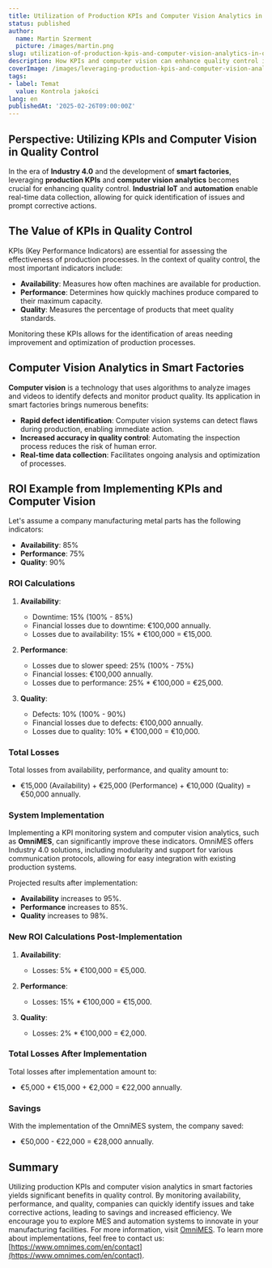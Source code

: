 ```yaml
---
title: Utilization of Production KPIs and Computer Vision Analytics in Quality Control
status: published
author:
  name: Martin Szerment
  picture: /images/martin.png
slug: utilization-of-production-kpis-and-computer-vision-analytics-in-quality-control
description: How KPIs and computer vision can enhance quality control in smart factories.
coverImage: /images/leveraging-production-kpis-and-computer-vision-analytics-to-enhance-quality-control-through-smart-factory-sensors.png
tags:
- label: Temat
  value: Kontrola jakości
lang: en
publishedAt: '2025-02-26T09:00:00Z'
---
```

## Perspective: Utilizing KPIs and Computer Vision in Quality Control

In the era of **Industry 4.0** and the development of **smart factories**, leveraging **production KPIs** and **computer vision analytics** becomes crucial for enhancing quality control. **Industrial IoT** and **automation** enable real-time data collection, allowing for quick identification of issues and prompt corrective actions.

## The Value of KPIs in Quality Control

KPIs (Key Performance Indicators) are essential for assessing the effectiveness of production processes. In the context of quality control, the most important indicators include:

- **Availability**: Measures how often machines are available for production.
- **Performance**: Determines how quickly machines produce compared to their maximum capacity.
- **Quality**: Measures the percentage of products that meet quality standards.

Monitoring these KPIs allows for the identification of areas needing improvement and optimization of production processes.

## Computer Vision Analytics in Smart Factories

**Computer vision** is a technology that uses algorithms to analyze images and videos to identify defects and monitor product quality. Its application in smart factories brings numerous benefits:

- **Rapid defect identification**: Computer vision systems can detect flaws during production, enabling immediate action.
- **Increased accuracy in quality control**: Automating the inspection process reduces the risk of human error.
- **Real-time data collection**: Facilitates ongoing analysis and optimization of processes.

## ROI Example from Implementing KPIs and Computer Vision

Let's assume a company manufacturing metal parts has the following indicators:
- **Availability**: 85%
- **Performance**: 75%
- **Quality**: 90%

### ROI Calculations

1. **Availability**:
   - Downtime: 15% (100% - 85%)
   - Financial losses due to downtime: €100,000 annually.
   - Losses due to availability: 15% * €100,000 = €15,000.

2. **Performance**:
   - Losses due to slower speed: 25% (100% - 75%)
   - Financial losses: €100,000 annually.
   - Losses due to performance: 25% * €100,000 = €25,000.

3. **Quality**:
   - Defects: 10% (100% - 90%)
   - Financial losses due to defects: €100,000 annually.
   - Losses due to quality: 10% * €100,000 = €10,000.

### Total Losses

Total losses from availability, performance, and quality amount to:
- €15,000 (Availability) + €25,000 (Performance) + €10,000 (Quality) = €50,000 annually.

### System Implementation

Implementing a KPI monitoring system and computer vision analytics, such as **OmniMES**, can significantly improve these indicators. OmniMES offers Industry 4.0 solutions, including modularity and support for various communication protocols, allowing for easy integration with existing production systems.

Projected results after implementation:
- **Availability** increases to 95%.
- **Performance** increases to 85%.
- **Quality** increases to 98%.

### New ROI Calculations Post-Implementation

1. **Availability**:
   - Losses: 5% * €100,000 = €5,000.

2. **Performance**:
   - Losses: 15% * €100,000 = €15,000.

3. **Quality**:
   - Losses: 2% * €100,000 = €2,000.

### Total Losses After Implementation

Total losses after implementation amount to:
- €5,000 + €15,000 + €2,000 = €22,000 annually.

### Savings

With the implementation of the OmniMES system, the company saved:
- €50,000 - €22,000 = €28,000 annually.

## Summary

Utilizing production KPIs and computer vision analytics in smart factories yields significant benefits in quality control. By monitoring availability, performance, and quality, companies can quickly identify issues and take corrective actions, leading to savings and increased efficiency. We encourage you to explore MES and automation systems to innovate in your manufacturing facilities. For more information, visit [OmniMES](https://www.omnimes.com/en/project). To learn more about implementations, feel free to contact us: [https://www.omnimes.com/en/contact](https://www.omnimes.com/en/contact).
